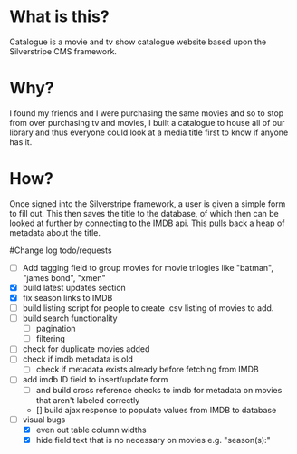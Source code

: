 # What is this?
Catalogue is a movie and tv show catalogue website based upon the Silverstripe CMS framework.

# Why?
I found my friends and I were purchasing the same movies and so to stop from over purchasing tv and movies, I built a catalogue to house all of our library and thus everyone could look at a media title first to know if anyone has it.

# How?
Once signed into the Silverstripe framework, a user is given a simple form to fill out. This then saves the title to the database, of which then can be looked at further by connecting to the IMDB api. This pulls back a heap of metadata about the title.

#Change log todo/requests

  - [ ] Add tagging field to group movies for movie trilogies like "batman", "james bond", "xmen"
  - [x] build latest updates section
  - [x]  fix season links to IMDB
  - [ ]  build listing script for people to create .csv listing of movies to add.
  - [ ]  build search functionality
      - [ ]  pagination
      - [ ]  filtering
  - [ ]  check for duplicate movies added
  - [ ]  check if imdb metadata is old
      - [ ]  check if metadata exists already before fetching from IMDB
  - [ ]  add imdb ID field to insert/update form
      - [ ]  and build cross reference checks to imdb for metadata on movies that aren't labeled correctly
      - []  build ajax response to populate values from IMDB to database
  - [ ]  visual bugs
      - [x]  even out table column widths
      - [x]  hide field text that is no necessary on movies e.g. "season(s):"
